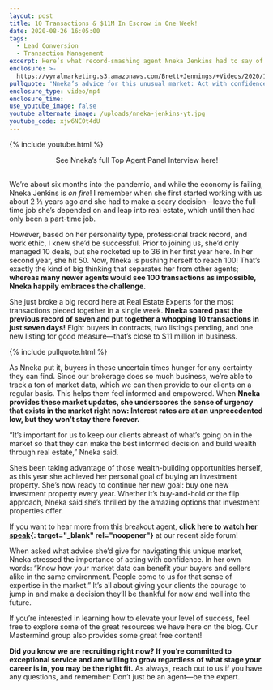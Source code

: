 ```yaml
---
layout: post
title: 10 Transactions & $11M In Escrow in One Week!
date: 2020-08-26 16:05:00
tags:
  - Lead Conversion
  - Transaction Management
excerpt: Here’s what record-smashing agent Nneka Jenkins had to say of her success.
enclosure: >-
  https://vyralmarketing.s3.amazonaws.com/Brett+Jennings/+Videos/2020/10+Transactions+%26+%2411M+In+Escrow+in+One+Week!.mp4
pullquote: 'Nneka’s advice for this unusual market: Act with confidence.'
enclosure_type: video/mp4
enclosure_time:
use_youtube_image: false
youtube_alternate_image: /uploads/nneka-jenkins-yt.jpg
youtube_code: xjw6NE0t4dU
---
```


{% include youtube.html %}

<center>See Nneka’s full Top Agent Panel Interview here!</center>

<br>We’re about six months into the pandemic, and while the economy is failing, Nneka Jenkins is *on fire*\! I remember when she first started working with us about 2 ½ years ago and she had to make a scary decision—leave the full-time job she’s depended on and leap into real estate, which until then had only been a part-time job.&nbsp;

However, based on her personality type, professional track record, and work ethic, I knew she’d be successful. Prior to joining us, she’d only managed 10 deals, but she rocketed up to 36 in her first year here. In her second year, she hit 50. Now, Nneka is pushing herself to reach 100\! That’s exactly the kind of big thinking that separates her from other agents; **whereas many newer agents would see 100 transactions as impossible, Nneka happily embraces the challenge.&nbsp;**

She just broke a big record here at Real Estate Experts for the most transactions pieced together in a single week. **Nneka soared past the previous record of seven and put together a whopping 10 transactions in just seven days\!** Eight buyers in contracts, two listings pending, and one new listing for good measure—that’s close to $11 million in business.&nbsp;

{% include pullquote.html %}

As Nneka put it, buyers in these uncertain times hunger for any certainty they can find. Since our brokerage does so much business, we’re able to track a ton of market data, which we can then provide to our clients on a regular basis. This helps them feel informed and empowered. When **Nneka provides these market updates, she underscores the sense of urgency that exists in the market right now: Interest rates are at an unprecedented low, but they won’t stay there forever.**

“It’s important for us to keep our clients abreast of what’s going on in the market so that they can make the best informed decision and build wealth through real estate,” Nneka said.

She’s been taking advantage of those wealth-building opportunities herself, as this year she achieved her personal goal of buying an investment property. She’s now ready to continue her new goal: buy one new investment property every year. Whether it’s buy-and-hold or the flip approach, Nneka said she’s thrilled by the amazing options that investment properties offer.&nbsp;

If you want to hear more from this breakout agent, **[click here to watch her speak](https://vimeo.com/447022694){: target="_blank" rel="noopener"}**&nbsp;at our recent side forum\!

When asked what advice she’d give for navigating this unique market, Nneka stressed the importance of acting with confidence. In her own words: “Know how your market data can benefit your buyers and sellers alike in the same environment. People come to us for that sense of expertise in the market.” It’s all about giving your clients the courage to jump in and make a decision they’ll be thankful for now and well into the future.&nbsp;

If you’re interested in learning how to elevate your level of success, feel free to explore some of the great resources we have here on the blog. Our Mastermind group also provides some great free content\!&nbsp;

**Did you know we are recruiting right now? If you’re committed to exceptional service and are willing to grow regardless of what stage your career is in, you may be the right fit.** As always, reach out to us if you have any questions, and remember: Don’t just be an agent—be the expert.